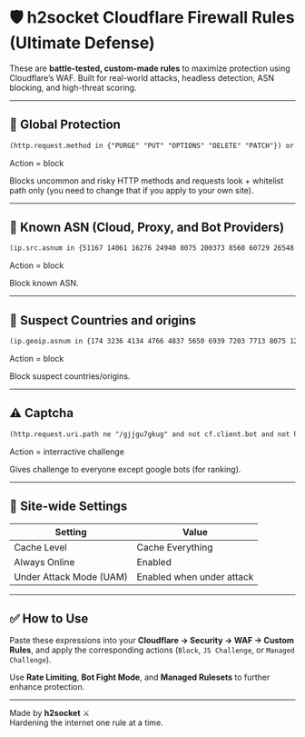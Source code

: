 
# 🛡️ h2socket Cloudflare Firewall Rules (Ultimate Defense)

These are **battle-tested, custom-made rules** to maximize protection using Cloudflare’s WAF. Built for real-world attacks, headless detection, ASN blocking, and high-threat scoring.

---

## 🚫 Global Protection

```txt
(http.request.method in {"PURGE" "PUT" "OPTIONS" "DELETE" "PATCH"}) or (not http.request.uri.path in {"/" "/login" "/register" "/dashboard" "/hub" "/hub.php" "/pricing" "/profile" "/api" "/profile.php" "/logout.php" "/logout" "/api.php" "/admin" "/admin/dashboard" "/admin/dashboard.php" "/admin/methods" "/admin/methods.php" "/admin/users" "/admin/users.php" "/admin/attacks" "/admin/attack.php" "/login.php" "/register.php"}) or (http.request.version in {"HTTP/1.0" "HTTP/1.2" "HTTP/1.1"} and not http.request.version in {"HTTP/2" "HTTP/3"} and http.user_agent contains "java") or (cf.threat_score ge 20)
```
Action = block

Blocks uncommon and risky HTTP methods and requests look + whitelist path only (you need to change that if you apply to your own site).

---

## 🚫 Known ASN (Cloud, Proxy, and Bot Providers)

```txt
(ip.src.asnum in {51167 14061 16276 24940 8075 200373 8560 60729 26548 210848 9087 4837 44477 210644 132203 40021 60223 60223 202656 200373})
```
Action = block

Block known ASN.

---

## 🧠 Suspect Countries and origins

```txt
(ip.geoip.asnum in {174 3236 4134 4766 4837 5650 6939 7203 7713 8075 12252 12586 14061 14576 14618 16276 16509 17552 17676 18779 20278 20473 21769 22612 23470 24940 28840 31898 32505 33387 35048 35624 35830 35913 36352 37963 38136 40676 43624 44066 45102 45899 46573 49505 51167 52000 54252 55081 55256 55286 59441 62005 62240 63949 64267 200000 206092 207633 207728 212238 265465 265579 271806 396982 397630} and ip.geoip.continent in {"T1" "XX"}) or (ip.geoip.country in {"T1" "XX"}) or (ip.geoip.country in {"T1"} and http.user_agent eq "") or (ip.geoip.continent in {"T1" "XX"}) or (ip.geoip.country in {"T1"}) or (http.host contains ":") or (ip.geoip.asnum eq 8075) or (http.request.uri contains "rand") or (http.request.uri contains "$") or (http.request.uri contains "%") or (http.request.uri contains "@") or (http.request.uri eq "~") or (cf.threat_score ge 5) or (http.request.version eq "HTTP/1.2") or (ip.geoip.asnum eq 17054) or (ip.geoip.asnum eq 577) or (http.user_agent contains "Slik") or (http.user_agent eq "") or (http.user_agent eq " ") or (http.user_agent eq "-") or (http.user_agent eq "'") or (http.user_agent contains "ALittle") or (http.user_agent contains ".NET") or (http.x_forwarded_for contains "192.0.") or (http.x_forwarded_for contains ".0.0") or (http.user_agent contains "NT 6.2") or (http.user_agent contains "NT 6.3") or (http.user_agent contains "NT 5.1") or (ip.geoip.asnum eq 211720) or (ip.geoip.asnum eq 271633) or (ip.geoip.asnum eq 266542) or (ip.geoip.asnum eq 45317) or (ip.geoip.asnum eq 64267) or (ip.geoip.asnum eq 6939) or (ip.geoip.asnum eq 54252) or (http.user_agent contains "LM-Q") or (not http.user_agent contains "Mozilla/5.0") or (ip.geoip.asnum eq 24961 and http.request.version ne "HTTP/3")
```
Action = block

Block suspect countries/origins.

---

## ⚠️ Captcha

```txt
(http.request.uri.path ne "/gjjgu7gkug" and not cf.client.bot and not http.user_agent contains "Googlebot")
```
Action = interractive challenge

Gives challenge to everyone except google bots (for ranking).

---

## 💾 Site-wide Settings

| Setting         | Value               |
|----------------|---------------------|
| Cache Level     | Cache Everything    |
| Always Online   | Enabled             |
| Under Attack Mode (UAM) | Enabled when under attack |

---

## ✅ How to Use

Paste these expressions into your **Cloudflare → Security → WAF → Custom Rules**, and apply the corresponding actions (`Block`, `JS Challenge`, or `Managed Challenge`).

Use **Rate Limiting**, **Bot Fight Mode**, and **Managed Rulesets** to further enhance protection.

---

Made by **h2socket** ⚔️  
Hardening the internet one rule at a time.
